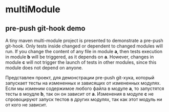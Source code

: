 # multiModule
## pre-push git-hook demo

A tiny maven multi-module project is presented to demonstrate a pre-push git-hook. Only tests inside changed or dependent to changed modules will run.
If you change the content of any file in module **a**, then tests execution in module **b** will be triggered, as it depends on **a**.
However, changes in module **c** will not trigger the launch of tests in other modules, since this module does not depend on anyone.

Представлен проект, для демонстрации pre-push git-хука, который запускает тесты на измененных и зависящих от измененных модулях.
Если мы изменим содержимое любого файла в модуле **a**, то запустятся тесты в моудле **b**, так он он зависит от **a**.
Изменения в модуле **c** не спровоцируют запуск тестов в других модулях, так как этот модуль ни от кого не зависит.
